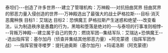 泰坦们---创造了许多世界---建立了管理机构：万神殿---对抗扭曲冥界
扭曲冥界的邪恶力量入侵创造的世界---万神殿选出了最强大的战士萨格拉斯---目标·消灭恶魔种族
目标1：艾瑞达
目标2：恐惧魔王
萨格拉斯产生迷惑和绝望---改变看法，认为制造秩序是愚蠢的行为，黑暗和堕落是绝对的---与泰坦的行事准则相悖---背叛万神殿---建立属于自己的势力：燃烧军团--集结军队：艾瑞达+恐惧魔王---选出指挥官：基尔加丹（侦查并集结其他邪恶力量）+阿克蒙德（指挥军团作战）---指挥官搜寻喽罗：提托迪奥斯（基尔加丹）+玛诺洛斯（阿克蒙德）
